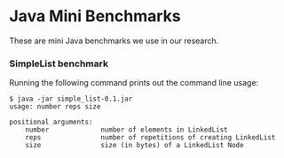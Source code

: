 # Java Mini Benchmarks
These are mini Java benchmarks we use in our research.

### SimpleList benchmark

Running the following command prints out the command line usage:

```
$ java -jar simple_list-0.1.jar 
usage: number reps size

positional arguments:
    number             number of elements in LinkedList
    reps               number of repetitions of creating LinkedList
    size               size (in bytes) of a LinkedList Node
```

